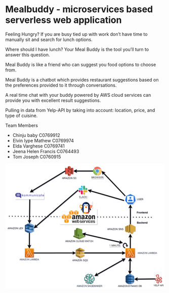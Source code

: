 # Mealbuddy - microservices based serverless web application

Feeling Hungry? If you are busy tied up with work don’t have time to manually sit and search for lunch options.

Where should I have lunch? Your Meal Buddy is the tool you’ll turn to answer this question. 

Meal Buddy is like a friend who can suggest you food options to choose from.

Meal Buddy is a chatbot which provides restaurant suggestions based on the preferences provided to it through conversations. 

A real time chat with your buddy powered by AWS cloud services can provide you with excellent result suggestions. 

Pulling in data from Yelp-API by taking into account: location, price, and type of cuisine.

Team Members
- Chinju baby C0769912
- Elvin Iype Mathew C0769974
- Elda Varghese C0769741
- Jeena Helen Francis C0764493
- Tom Joseph C0760915

![Architecture Diagram](https://github.com/tom5167/mealbuddy/blob/master/ARCHITECTURE_DIAGRAM/architecture_diagram.png)
